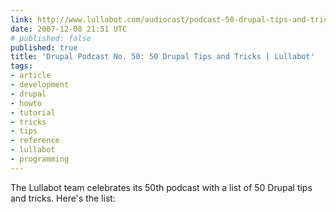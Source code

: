 ```yaml
---
link: http://www.lullabot.com/audiocast/podcast-50-drupal-tips-and-tricks
date: 2007-12-08 21:51 UTC
# published: false
published: true
title: 'Drupal Podcast No. 50: 50 Drupal Tips and Tricks | Lullabot'
tags:
- article
- development
- drupal
- howto
- tutorial
- tricks
- tips
- reference
- lullabot
- programming
---
```


The Lullabot team celebrates its 50th podcast with a list of 50 Drupal tips and tricks.
Here's the list:
